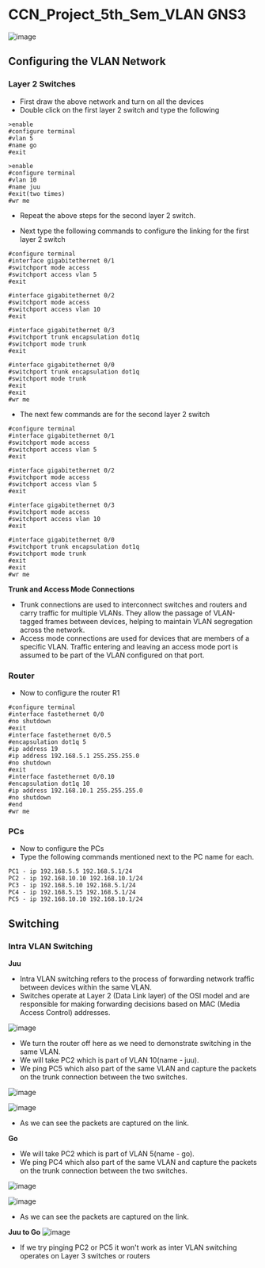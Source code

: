 # CCN_Project_5th_Sem_VLAN GNS3


![image](https://github.com/AniruddhaN2203/CCN_Project_5th_Sem_VLAN/assets/142299140/b6725d4d-3ad5-49c3-8626-39aa8775e6ef)

## Configuring the VLAN Network

### Layer 2 Switches
- First draw the above network and turn on all the devices
- Double click on the first layer 2 switch and type the following
```
>enable
#configure terminal
#vlan 5
#name go
#exit

>enable
#configure terminal
#vlan 10
#name juu
#exit(two times)
#wr me
```
- Repeat the above steps for the second layer 2 switch.

- Next type the following commands to configure the linking for the first layer 2 switch
```
#configure terminal
#interface gigabitethernet 0/1
#switchport mode access
#switchport access vlan 5
#exit

#interface gigabitethernet 0/2
#switchport mode access
#switchport access vlan 10
#exit

#interface gigabitethernet 0/3
#switchport trunk encapsulation dot1q
#switchport mode trunk
#exit

#interface gigabitethernet 0/0
#switchport trunk encapsulation dot1q
#switchport mode trunk
#exit
#exit
#wr me
```

- The next few commands are for the second layer 2 switch
```
#configure terminal
#interface gigabitethernet 0/1
#switchport mode access
#switchport access vlan 5
#exit

#interface gigabitethernet 0/2
#switchport mode access
#switchport access vlan 5
#exit

#interface gigabitethernet 0/3
#switchport mode access
#switchport access vlan 10
#exit

#interface gigabitethernet 0/0
#switchport trunk encapsulation dot1q
#switchport mode trunk
#exit
#exit
#wr me
```

**Trunk and Access Mode Connections**
- Trunk connections are used to interconnect switches and routers and carry traffic for multiple VLANs. They allow the passage of VLAN-tagged frames between devices, helping to maintain VLAN segregation across the network.
- Access mode connections are used for devices that are members of a specific VLAN. Traffic entering and leaving an access mode port is assumed to be part of the VLAN configured on that port.

### Router
- Now to configure the router R1
```
#configure terminal
#interface fastethernet 0/0
#no shutdown
#exit
#interface fastethernet 0/0.5
#encapsulation dot1q 5
#ip address 19
#ip address 192.168.5.1 255.255.255.0
#no shutdown
#exit
#interface fastethernet 0/0.10
#encapsulation dot1q 10
#ip address 192.168.10.1 255.255.255.0
#no shutdown
#end
#wr me
```

### PCs
- Now to configure the PCs
- Type the following commands mentioned next to the PC name for each.
```
PC1 - ip 192.168.5.5 192.168.5.1/24
PC2 - ip 192.168.10.10 192.168.10.1/24
PC3 - ip 192.168.5.10 192.168.5.1/24
PC4 - ip 192.168.5.15 192.168.5.1/24
PC5 - ip 192.168.10.10 192.168.10.1/24 
```

## Switching
### Intra VLAN Switching
**Juu**
- Intra VLAN switching refers to the process of forwarding network traffic between devices within the same VLAN. 
- Switches operate at Layer 2 (Data Link layer) of the OSI model and are responsible for making forwarding decisions based on MAC (Media Access Control) addresses.

![image](https://github.com/AniruddhaN2203/CCN_Project_5th_Sem_VLAN/assets/142299140/49b3d1e6-72ee-4e63-9833-fea34a004dea)
- We turn the router off here as we need to demonstrate switching in the same VLAN.
- We will take PC2 which is part of VLAN 10(name - juu).
- We ping PC5 which also part of the same VLAN and capture the packets on the trunk connection between the two switches.

![image](https://github.com/AniruddhaN2203/CCN_Project_5th_Sem_VLAN/assets/142299140/45fbc470-f6e7-405c-a8a5-f4ab54ff09f1)

![image](https://github.com/AniruddhaN2203/CCN_Project_5th_Sem_VLAN/assets/142299140/2cc41b98-6ccc-4e06-815c-3d9871d20cfa)
- As we can see the packets are captured on the link.

**Go**
- We will take PC2 which is part of VLAN 5(name - go).
- We ping PC4 which also part of the same VLAN and capture the packets on the trunk connection between the two switches.

![image](https://github.com/AniruddhaN2203/CCN_Project_5th_Sem_VLAN/assets/142299140/7b80c6e9-d1d0-4925-993f-ca214b84b062)

![image](https://github.com/AniruddhaN2203/CCN_Project_5th_Sem_VLAN/assets/142299140/7d49bc48-a9ca-4a23-8bfa-873540350ffb)
- As we can see the packets are captured on the link.

**Juu to Go**
![image](https://github.com/AniruddhaN2203/CCN_Project_5th_Sem_VLAN/assets/142299140/9b4cc19e-fa39-4827-8a4e-e49c255df7dc)
- If we try pinging PC2 or PC5 it won't work as inter VLAN switching operates on Layer 3 switches or routers
